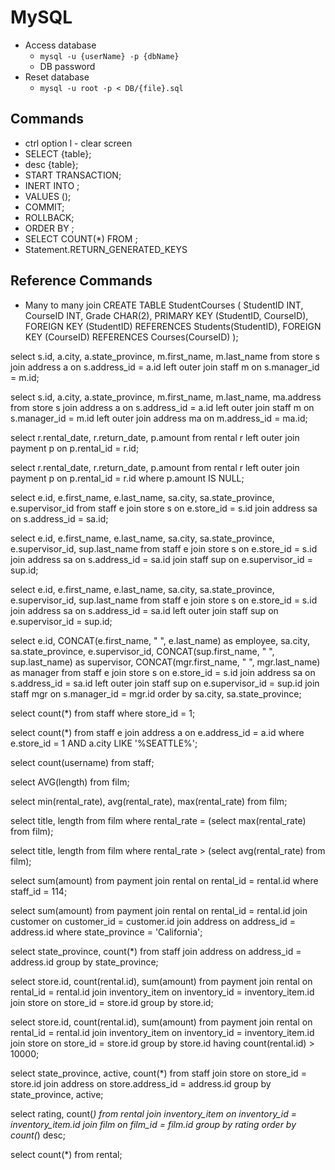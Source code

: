 # MySQL

* Access database
  * ```mysql -u {userName} -p {dbName}```
  * DB password
* Reset database
  * ```mysql -u root -p < DB/{file}.sql```


## Commands

* ctrl option l - clear screen
* SELECT {table};
* desc {table};
* START TRANSACTION;
* INERT INTO ; 
* VALUES ();
* COMMIT;
* ROLLBACK;
* ORDER BY ;
* SELECT COUNT(*) FROM ;
* Statement.RETURN_GENERATED_KEYS


## Reference Commands

* Many to many join 
CREATE TABLE StudentCourses (
    StudentID INT,
    CourseID INT,
    Grade CHAR(2),
    PRIMARY KEY (StudentID, CourseID),
    FOREIGN KEY (StudentID) REFERENCES Students(StudentID),
    FOREIGN KEY (CourseID) REFERENCES Courses(CourseID)
);

select s.id, a.city, a.state_province, m.first_name, m.last_name from store s join address a on s.address_id = a.id left outer join staff m on s.manager_id = m.id;

select s.id, a.city, a.state_province, m.first_name, m.last_name, ma.address from store s
join address a on s.address_id = a.id left outer join staff m on s.manager_id = m.id
left outer join address ma on m.address_id = ma.id;

select r.rental_date, r.return_date, p.amount from rental r left outer join payment p on p.rental_id = r.id;

select r.rental_date, r.return_date, p.amount from rental r left outer join payment p on p.rental_id = r.id
where p.amount IS NULL;

select e.id, e.first_name, e.last_name, sa.city, sa.state_province, e.supervisor_id from staff e join store s
on e.store_id = s.id join address sa on s.address_id = sa.id;

select e.id, e.first_name, e.last_name, sa.city, sa.state_province, e.supervisor_id, sup.last_name from staff e join store s
on e.store_id = s.id join address sa on s.address_id = sa.id join staff sup on e.supervisor_id = sup.id;

select e.id, e.first_name, e.last_name, sa.city, sa.state_province, e.supervisor_id, sup.last_name from staff e join store s
on e.store_id = s.id join address sa on s.address_id = sa.id left outer join staff sup on e.supervisor_id = sup.id;

select e.id, CONCAT(e.first_name, " ", e.last_name) as employee, sa.city, sa.state_province,
e.supervisor_id, CONCAT(sup.first_name, " ", sup.last_name) as supervisor,
CONCAT(mgr.first_name, " ", mgr.last_name) as manager from staff e join store s
on e.store_id = s.id join address sa on s.address_id = sa.id left outer join staff sup on e.supervisor_id = sup.id
join staff mgr on s.manager_id = mgr.id order by sa.city, sa.state_province;

select count(*) from staff where store_id = 1;

select count(*) from staff e join address a on e.address_id = a.id
where e.store_id = 1 AND a.city LIKE '%SEATTLE%';

select count(username) from staff;

select AVG(length) from film;

select min(rental_rate), avg(rental_rate), max(rental_rate) from film;

select title, length from film where rental_rate = (select max(rental_rate) from film);

select title, length from film where rental_rate > (select avg(rental_rate) from film);

select sum(amount) from payment join rental on rental_id = rental.id where staff_id = 114;

select sum(amount) from payment join rental on rental_id = rental.id join customer on customer_id = customer.id
join address on address_id = address.id where state_province = 'California';

select state_province, count(*) from staff join address on address_id = address.id
group by state_province;

select store.id, count(rental.id), sum(amount) from payment
join rental on rental_id = rental.id
join inventory_item on inventory_id = inventory_item.id
join store on store_id = store.id
group by store.id;

select store.id, count(rental.id), sum(amount) from payment
join rental on rental_id = rental.id
join inventory_item on inventory_id = inventory_item.id
join store on store_id = store.id
group by store.id
having count(rental.id) > 10000;

select state_province, active, count(*) from staff
join store on store_id = store.id
join address on store.address_id = address.id
group by state_province, active;

select rating, count(*) from rental
join inventory_item on inventory_id = inventory_item.id
join film on film_id = film.id
group by rating
order by count(*) desc;

select count(*) from rental;